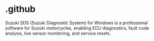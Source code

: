 # .github
Suzuki SDS (Suzuki Diagnostic System) for Windows is a professional software for Suzuki motorcycles, enabling ECU diagnostics, fault code analysis, live sensor monitoring, and service resets.

